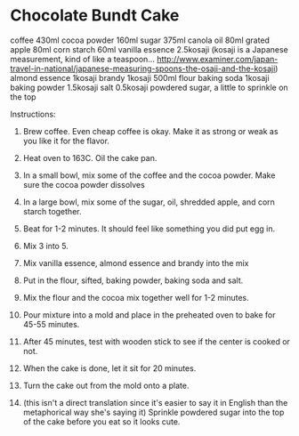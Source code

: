 # Chocolate Bundt Cake

coffee 430ml
cocoa powder 160ml
sugar 375ml
canola oil 80ml
grated apple 80ml
corn starch 60ml
vanilla essence 2.5kosaji (kosaji is a Japanese measurement, kind of like a teaspoon... http://www.examiner.com/japan-travel-in-national/japanese-measuring-spoons-the-osaji-and-the-kosaji)
almond essence 1kosaji
brandy 1kosaji
500ml flour
baking soda 1kosaji
baking powder 1.5kosaji
salt 0.5kosaji
powdered sugar, a little to sprinkle on the top

Instructions:

1. Brew coffee. Even cheap coffee is okay. Make it as strong or weak as you like it for the flavor.

2. Heat oven to 163C. Oil the cake pan.

3. In a small bowl, mix some of the coffee and the cocoa powder. Make sure the cocoa powder dissolves

4. In a large bowl, mix some of the sugar, oil, shredded apple, and corn starch together.

5. Beat for 1-2 minutes. It should feel like something you did put egg in.

6. Mix 3 into 5.

7. Mix vanilla essence, almond essence and brandy into the mix

8. Put in the flour, sifted, baking powder, baking soda and salt.

9. Mix the flour and the cocoa mix together well for 1-2 minutes.

10. Pour mixture into a mold and place in the preheated oven to bake for 45-55 minutes.

11. After 45 minutes, test with wooden stick to see if the center is cooked or not.

12. When the cake is done, let it sit for 20 minutes.

13. Turn the cake out from the mold onto a plate.

14. (this isn't a direct translation since it's easier to say it in English than the metaphorical way she's saying it) Sprinkle powdered sugar into the top of the cake before you eat so it looks cute.